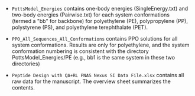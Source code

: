 - `PottsModel_Energies` contains one-body energies (SingleEnergy.txt) and two-body energies (Pairwise.txt) for each system conformations (termed a "bb" for backbone) for polyethylene (PE), polypropylene (PP), polystyrene (PS), and polyethylene terephthalate (PET).

- `PPO_All_Sequences_All_Conformations` contains PPO solutions for all system conformations. Results are only for polyethylene, and the system conformation numbering is consistent with the directory PottsModel_Energies/PE (e.g., bb1 is the same system in these two directories)

- `Peptide Design with QA+RL PNAS Nexus SI Data File.xlsx` contains all raw data for the manuscript. The overview sheet summarizes the contents.

